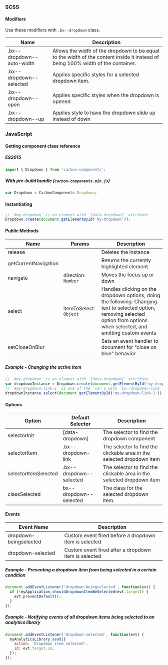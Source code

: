### SCSS

#### Modifiers

Use these modifiers with `.bx--dropdown` class.

| Name                      | Description                                                                                                                      |
| ------------------------- | -------------------------------------------------------------------------------------------------------------------------------- |
| .bx--dropdown--auto-width | Allows the width of the dropdown to be equal to the width of the content inside it instead of being 100% width of the container. |
| .bx--dropdown--selected   | Applies specific styles for a selected dropdown item.                                                                            |
| .bx--dropdown--open       | Applies specific styles when the dropdown is opened                                                                              |
| .bx--dropdown--up         | Applies style to have the dropdown slide up instead of down                                                                      |

### JavaScript

#### Getting component class reference

##### ES2015

```javascript
import { Dropdown } from 'carbon-components';
```

##### With pre-build bundle (`carbon-components.min.js`)

```javascript
var Dropdown = CarbonComponents.Dropdown;
```

#### Instantiating

```javascript
// `#my-dropdown` is an element with `[data-dropdown]` attribute
Dropdown.create(document.getElementById('my-dropdown'));
```

#### Public Methods

| Name                 | Params                 | Description                                                                                                                                                                      |
| -------------------- | ---------------------- | -------------------------------------------------------------------------------------------------------------------------------------------------------------------------------- |
| release              |                        | Deletes the instance                                                                                                                                                             |
| getCurrentNavigation |                        | Returns the currently highlighted element                                                                                                                                        |
| navigate             | direction: `Number`    | Moves the focus up or down                                                                                                                                                       |
| select               | itemToSelect: `Object` | Handles clicking on the dropdown options, doing the following: Changing text to selected option, removing selected option from options when selected, and emitting custom events |
| setCloseOnBlur       |                        | Sets an event handler to document for "close on blue" behavior                                                                                                                   |

##### Example - Changing the active item

```javascript
// `#my-dropdown` is an element with `[data-dropdown]` attribute
var dropdownInstance = Dropdown.create(document.getElementById('my-dropdown'));
// `#my-dropdown-link-1` is one of the `<a>`s with `bx--dropdown-link` class
dropdownInstance.select(document.getElementById('my-dropdown-link-1'));
```

#### Options

| Option               | Default Selector        | Description                                                           |
| -------------------- | ----------------------- | --------------------------------------------------------------------- |
| selectorInit         | [data-dropdown]         | The selector to find the dropdown component                           |
| selectorItem         | .bx--dropdown-link      | The selector to find the clickable area in the selected dropdown item |
| selectorItemSelected | .bx--dropdown--selected | The selector to find the clickable area in the selected dropdown item |
| classSelected        | bx--dropdown--selected  | The class for the selected dropdown item.                             |

#### Events

| Event Name             | Description                                           |
| ---------------------- | ----------------------------------------------------- |
| dropdown-beingselected | Custom event fired before a dropdown item is selected |
| dropdown-selected      | Custom event fired after a dropdown item is selected  |

##### Example - Preventing a dropdown item from being selected in a certain condition

```javascript
document.addEventListener('dropdown-beingselected', function(evt) {
  if (!myApplication.shouldDropdownItemBeSelected(evt.target)) {
    evt.preventDefault();
  }
});
```

##### Example - Notifying events of all dropdown items being selected to an analytics library

```javascript
document.addEventListener('dropdown-selected', function(evt) {
  myAnalyticsLibrary.send({
    action: 'Dropdown item selected',
    id: evt.target.id,
  });
});
```
